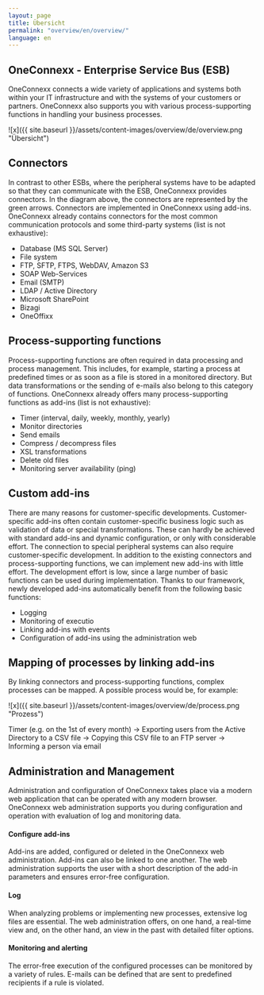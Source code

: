 ```yaml
---
layout: page
title: Übersicht
permalink: "overview/en/overview/"
language: en
---
```


## OneConnexx - Enterprise Service Bus (ESB)

OneConnexx connects a wide variety of applications and systems both within your IT infrastructure and with the systems of your customers or partners.
OneConnexx also supports you with various process-supporting functions in handling your business processes.

![x]({{ site.baseurl }}/assets/content-images/overview/de/overview.png "Übersicht")

## Connectors

In contrast to other ESBs, where the peripheral systems have to be adapted so that they can communicate with the ESB, OneConnexx provides connectors. 
In the diagram above, the connectors are represented by the green arrows. Connectors are implemented in OneConnexx using add-ins. OneConnexx already contains connectors for the most common communication protocols and some third-party systems (list is not exhaustive):

* Database (MS SQL Server)
* File system
* FTP, SFTP, FTPS, WebDAV, Amazon S3
* SOAP Web-Services
* Email (SMTP)
* LDAP / Active Directory
* Microsoft SharePoint
* Bizagi
* OneOffixx

## Process-supporting functions

Process-supporting functions are often required in data processing and process management. This includes, for example, starting a process at predefined times or as soon as a file is stored in a monitored directory.
But data transformations or the sending of e-mails also belong to this category of functions. OneConnexx already offers many process-supporting functions as add-ins (list is not exhaustive):

* Timer (interval, daily, weekly, monthly, yearly)
* Monitor directories
* Send emails
* Compress / decompress files
* XSL transformations
* Delete old files
* Monitoring server availability (ping)

## Custom add-ins

There are many reasons for customer-specific developments. Customer-specific add-ins often contain customer-specific business logic such as validation of data or special transformations.
These can hardly be achieved with standard add-ins and dynamic configuration, or only with considerable effort. The connection to special peripheral systems can also require customer-specific development.
In addition to the existing connectors and process-supporting functions, we can implement new add-ins with little effort. The development effort is low, since a large number of basic functions can be used during implementation.
Thanks to our framework, newly developed add-ins automatically benefit from the following basic functions:

* Logging
* Monitoring of executio
* Linking add-ins with events
* Configuration of add-ins using the administration web
 
## Mapping of processes by linking add-ins

By linking connectors and process-supporting functions, complex processes can be mapped. A possible process would be, for example:

![x]({{ site.baseurl }}/assets/content-images/overview/de/process.png "Prozess")

Timer (e.g. on the 1st of every month) -> Exporting users from the Active Directory to a CSV file -> Copying this CSV file to an FTP server -> Informing a person via email

## Administration and Management

Administration and configuration of OneConnexx takes place via a modern web application that can be operated with any modern browser. OneConnexx web administration supports you during configuration and operation with 
evaluation of log and monitoring data.

#### Configure add-ins

Add-ins are added, configured or deleted in the OneConnexx web administration. Add-ins can also be linked to one another. The web administration supports the user with a short description of the add-in parameters 
and ensures error-free configuration.

#### Log

When analyzing problems or implementing new processes, extensive log files are essential. The web administration offers, on one hand, a real-time view and, on the other hand, an view in the past with detailed filter options.

#### Monitoring and alerting

The error-free execution of the configured processes can be monitored by a variety of rules. E-mails can be defined that are sent to predefined recipients if a rule is violated.

